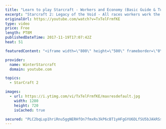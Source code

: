 ```yaml
---
title: "Learn to play Starcraft - Workers and Economy (Basic Guide & Tutorial)"
excerpt: "Starcraft 2: Legacy of the Void - All races workers work the same (mule notwithstanding!)  Wiki on mining: http://wiki.teamliquid.net/starcraft2/Mining_Minerals"
originalUrl: https://youtube.com/watch?v=TxTelFrmfKE
type: video
price: Free
length: PT8M
publishedDateTime: 2017-11-19T17:07:42Z
heat: 51

featuredContent: "<iframe width=\"800\" height=\"500\" frameborder=\"0\" src=\"https://www.youtube.com/embed/TxTelFrmfKE\" allow=\"accelerometer; autoplay; encrypted-media; gyroscope; picture-in-picture\" allowfullscreen></iframe>"

provider:
  name: WinterStarcraft
  domain: youtube.com

topics:
  - StarCraft 2

images:
  - url: https://i.ytimg.com/vi/TxTelFrmfKE/maxresdefault.jpg
    width: 1280
    height: 720
    isCached: true

secured: "PLC2bqLup1hriRnu5ggNERHfOn7fmxRs3kP6cBT1yHFgGYU6DLfSU5bJAkRSsPYBQXSBaumpIPNKVg7NnAJPvVVn2XSDw7e4/EWSkCsXikrfJn3FNY6n+qH09qwBpQ5YQFVTI/x8Q5mCDK3NF2z403FKd8KxaPfNvZkcIST7zG95B4VrtTQgX6htFMXIqh+QejoFTXqoTNWi+/UYWBhaxrUl4JV29CXn8bDzotVt5cRv9YQSI4M9hCeAtINHuRHc/Q/W5khwkeICUNoYs39rQzCMSSqeWCdsNxakp1h/CmxiVWCyw7x88eim+cOqayqw2gjVni4XRYSWo2E0b4yJ2i+RW1SxPaVo4o6ArxsypSWD71icIzav0TFe6+x7a4wHm/l98dZwCjh2ypK3E/VqdsbhllI8ps+RcTe/HcZaX/g=;1BtEe/pGCrtC0lLq2oew9A=="
---
```


